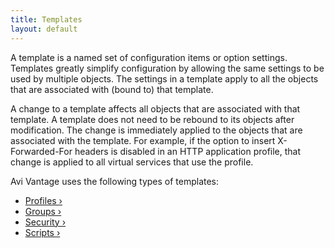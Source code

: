 ```yaml
---
title: Templates
layout: default
---
```

A template is a named set of configuration items or option settings. Templates greatly simplify configuration by allowing the same settings to be used by multiple objects. The settings in a template apply to all the objects that are associated with (bound to) that template.

A change to a template affects all objects that are associated with that template. A template does not need to be rebound to its objects after modification. The change is immediately applied to the objects that are associated with the template. For example, if the option to insert X-Forwarded-For headers is disabled in an HTTP application profile, that change is applied to all virtual services that use the profile.

Avi Vantage uses the following types of templates:

* <a href="/docs/16.3/configuration-guide/templates/profiles">Profiles ›</a>
* <a href="/docs/16.3/configuration-guide/templates/groups">Groups ›</a>
* <a href="/docs/16.3/configuration-guide/templates/security">Security ›</a>
* <a href="/docs/16.3/configuration-guide/templates/scripts">Scripts ›</a>  